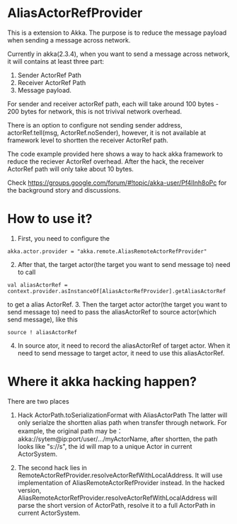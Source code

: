 AliasActorRefProvider
==================================

This is a extension to Akka. The purpose is to reduce the message payload when sending a message across network.

Currently in akka(2.3.4), when you want to send a message across network, it will contains at least three part:

1. Sender ActorRef Path
2. Receiver ActorRef Path
3. Message payload.

For sender and receiver actorRef path, each will take around 100 bytes - 200 bytes for network, this is not trivival network overhead.

There is an option to configure not sending sender address, actorRef.tell(msg, ActorRef.noSender), however, it is not available at framework level to shortten the receiver ActorRef path.


The code example provided here shows a way to hack akka framework to reduce the reciever ActorRef overhead. After the hack, the receiver ActorRef path will only take about 10 bytes.


Check https://groups.google.com/forum/#!topic/akka-user/Pf4lInh8oPc for the background story and discussions.


How to use it?
==================================

1. First, you need to configure the 

  ```
  akka.actor.provider = "akka.remote.AliasRemoteActorRefProvider"
  ``` 
2. After that, the target actor(the target you want to send message to) need to call 
  ```
  val aliasActorRef = context.provider.asInstanceOf[AliasActorRefProvider].getAliasActorRef
  ``` 
  to get a alias ActorRef.
3. Then the target actor actor(the target you want to send message to) need to pass the aliasActorRef to source actor(which send message), like this
   ```
   source ! aliasActorRef
   ```
4. In source ator, it need to record the aliasActorRef of target actor. When it need to send message to target actor, it need to use this aliasActorRef.


Where it akka hacking happen?
==================================
There are two places

1. Hack ActorPath.toSerializationFormat with AliasActorPath
The latter will only serialze the shortten alias path when transfer through network. For example, the original path may be： akka://sytem@ip:port/user/.../myActorName, 
after shortten, the path looks like "s://s<id>", the id will map to a unique Actor in current ActorSystem.

2. The second hack lies in RemoteActorRefProvider.resolveActorRefWithLocalAddress. It will use implementation of AliasRemoteActorRefProvider instead.
In the hacked version, AliasRemoteActorRefProvider.resolveActorRefWithLocalAddress will parse the short version of ActorPath, resolve it to a full ActorPath in current ActorSystem. 





